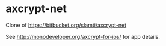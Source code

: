 axcrypt-net
===========

Clone of https://bitbucket.org/slamti/axcrypt-net

See http://monodeveloper.org/axcrypt-for-ios/ for app details.

